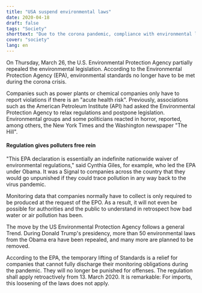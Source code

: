 ```yaml
---
title: "USA suspend environmental laws"
date: 2020-04-18
draft: false
tags: "Society"
shorttext: "Due to the corona pandemic, compliance with environmental laws is no longer being enforced. The U.S. Environmental Protection Agency decided that."
cover: "society"
lang: en
---
```


On Thursday, March 26, the U.S. Environmental Protection Agency partially repealed the environmental legislation. According to the Environmental Protection Agency (EPA), environmental standards no longer have to be met during the corona crisis.

Companies such as power plants or chemical companies only have to report violations if there is an "acute health risk". Previously, associations such as the American Petroleum Institute (API) had asked the Environmental Protection Agency to relax regulations and postpone legislation. Environmental groups and some politicians reacted in horror, reported, among others, the New York Times and the Washington newspaper "The Hill".

#### Regulation gives polluters free rein

"This EPA declaration is essentially an indefinite nationwide waiver of environmental regulations," said Cynthia Giles, for example, who led the EPA under Obama. It was a Signal to companies across the country that they would go unpunished if they could trace pollution in any way back to the virus pandemic.

Monitoring data that companies normally have to collect is only required to be produced at the request of the EPO. As a result, it will not even be possible for authorities and the public to understand in retrospect how bad water or air pollution has been.

The move by the US Environmental Protection Agency follows a general Trend. During Donald Trump's presidency, more than 50 environmental laws from the Obama era have been repealed, and many more are planned to be removed.

According to the EPA, the temporary lifting of Standards is a relief for companies that cannot fully discharge their monitoring obligations during the pandemic. They will no longer be punished for offenses. The regulation shall apply retroactively from 13. March 2020. It is remarkable: For imports, this loosening of the laws does not apply.
